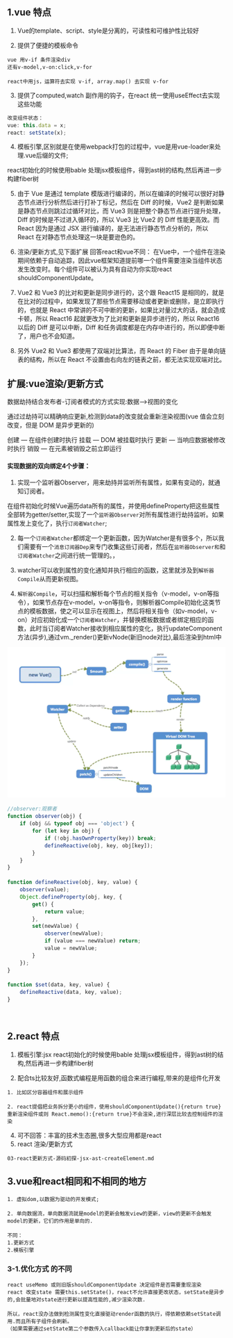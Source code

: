 ## 1.vue 特点
1. Vue的template、script、style是分离的，可读性和可维护性比较好

2. 提供了便捷的模板命令
```
vue 用v-if 条件渲染div
还有v-model,v-on:click,v-for

react中用js，运算符去实现 v-if, array.map() 去实现 v-for
```

3. 提供了computed,watch 副作用的钩子，在react 统一使用useEffect去实现这些功能
```javaScript
改变组件状态：
vue: this.data = x;
react: setState(x);
```

4. 模板引擎,区别就是在使用webpack打包的过程中，vue是用vue-loader来处理.vue后缀的文件;

react初始化的时候使用bable 处理jsx模板组件，得到ast树的结构,然后再进一步构建fiber树

5. 由于 Vue 是通过 template 模版进行编译的，所以在编译的时候可以很好对静态节点进行分析然后进行打补丁标记，然后在 Diff 的时候，Vue2 是判断如果是静态节点则跳过过循环对比，而 Vue3 则是把整个静态节点进行提升处理，Diff 的时候是不过进入循环的，所以 Vue3 比 Vue2 的 Diff 性能更高效。而 React 因为是通过 JSX 进行编译的，是无法进行静态节点分析的，所以 React 在对静态节点处理这一块是要逊色的。

6. 渲染/更新方式,见下面扩展
回答react和vue不同：
在Vue中，一个组件在渲染期间依赖于自动追踪，因此vue框架知道提前哪一个组件需要渲染当组件状态发生改变时。每个组件可以被认为具有自动为你实现react shouldComponentUpdate。


7. Vue2 和 Vue3 的比对和更新是同步进行的，这个跟 React15 是相同的，就是在比对的过程中，如果发现了那些节点需要移动或者更新或删除，是立即执行的，也就是 React 中常讲的不可中断的更新，如果比对量过大的话，就会造成卡顿，所以 React16 起就更改为了比对和更新是异步进行的，所以 React16 以后的 Diff 是可以中断，Diff 和任务调度都是在内存中进行的，所以即便中断了，用户也不会知道。


8. 另外 Vue2 和 Vue3 都使用了双端对比算法，而 React 的 Fiber 由于是单向链表的结构，所以在 React 不设置由右向左的链表之前，都无法实现双端对比。

## 扩展:vue渲染/更新方式
数据劫持结合发布者-订阅者模式的方式实现:数据-->视图的变化

通过过劫持可以精确响应更新,检测到data的改变就会重新渲染视图(vue 值会立刻改变，但是 DOM 是异步更新的)

创建 — 在组件创建时执行
挂载 — DOM 被挂载时执行
更新 — 当响应数据被修改时执行
销毁 — 在元素被销毁之前立即运行

####  实现数据的双向绑定4个步骤：
1. 实现一个监听器Observer，用来劫持并监听所有属性，如果有变动的，就通知订阅者。

在组件初始化时候Vue遍历data所有的属性，并使用defineProperty把这些属性全部转为getter/setter,实现了一个`监听器Observer`对所有属性进行劫持监听。如果属性发上变化了，执行`订阅者Watcher`;

2. 每一个`订阅者Watcher`都绑定一个更新函数，因为Watcher是有很多个，所以我们需要有一个`消息订阅器Dep`来专门收集这些订阅者，然后在`监听器Observer和`和`订阅者Watcher`之间进行统一管理的。，

3. watcher可以收到属性的变化通知并执行相应的函数，这里就涉及到`解析器Compile`从而更新视图。

6. `解析器Compile`，可以扫描和解析每个节点的相关指令（v-model，v-on等指令），如果节点存在v-model，v-on等指令，则解析器Compile初始化这类节点的模板数据，使之可以显示在视图上，然后将相关指令（如v-model，v-on）对应初始化成一个`订阅者Watcher`，并替换模板数据或者绑定相应的函数，此时当订阅者Watcher接收到相应属性的变化，执行updateComponent方法(异步),通过vm._render()更新vNode(新旧node对比),最后渲染到html中

![](./img-react/vue初始化流程.png)
```js
//observer:观察者
function observer(obj) {
	if (obj && typeof obj === 'object') {
		for (let key in obj) {
			if (!obj.hasOwnProperty(key)) break;
			defineReactive(obj, key, obj[key]);
		}
	}
}

function defineReactive(obj, key, value) {
	observer(value);
	Object.defineProperty(obj, key, {
		get() {
			return value;
		},
		set(newValue) {
			observer(newValue);
			if (value === newValue) return;
			value = newValue;
		}
	});
}

function $set(data, key, value) {
	defineReactive(data, key, value);
}
```

<br />

## 2.react 特点
1. 模板引擎:jsx
react初始化的时候使用bable 处理jsx模板组件，得到ast树的结构,然后再进一步构建fiber树

2. 配合ts比较友好,函数式编程是用函数的组合来进行编程,带来的是组件化开发
```
1. 比如区分容器组件和展示组件

2. react提倡把业务拆分更小的组件，使用shouldComponentUpdate(){return true}重新渲染组件或则 React.memo():{return true}不会渲染,进行深层比较去控制组件的渲染
```
4. 可不回答：丰富的技术生态圈,很多大型应用都是react
5. react 渲染/更新方式
```
03-react更新方式-源码初探-jsx-ast-createElement.md
```

## 3.vue和react相同和不相同的地方
```
1. 虚拟dom,以数据为驱动的开发模式;

2. 单向数据流，单向数据流就是model的更新会触发view的更新，view的更新不会触发model的更新，它们的作用是单向的.

不同：
1.更新方式
2.模板引擎
```
### 3-1.优化方式 的不同
```
react useMemo 或则旧版shouldComponentUpdate 决定组件是否需要重现渲染
react 改变state 需要this.setState()，react不允许直接更改状态，setState是异步的,会批量地对state进行更新以提高性能的,减少渲染次数.

所以，react没办法做到检测属性变化直接驱动render函数的执行，得依赖依赖setState调用.而且所有子组件会刷新。
（如果需要通过setState第二个参数传入callback能让你拿到更新后的state）
```
